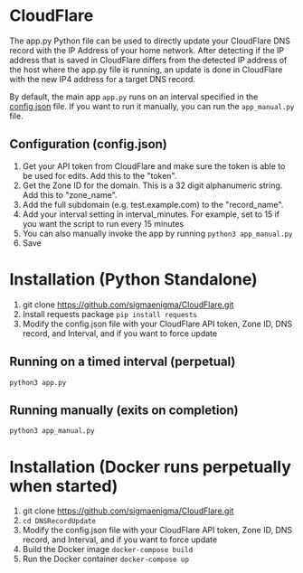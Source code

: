 # CloudFlare
The app.py Python file can be used to directly update your CloudFlare DNS record with the IP Address of your home network. After detecting if the IP address that is saved in CloudFlare differs from the detected IP address of the host where the app.py file is running, an update is done in CloudFlare with the new IP4 address for a target DNS record.

By default, the main app `app.py` runs on an interval specified in the [config.json](https://github.com/sigmaenigma/CloudFlare/blob/main/DNSRecordUpdate/config.json) file. If you want to run it manually, you can run the `app_manual.py` file.

## Configuration (config.json)
1. Get your API token from CloudFlare and make sure the token is able to be used for edits. Add this to the "token".
2. Get the Zone ID for the domain. This is a 32 digit alphanumeric string. Add this to "zone_name".
3. Add the full subdomain (e.g. test.example.com) to the "record_name".
4. Add your interval setting in interval_minutes. For example, set to 15 if you want the script to run every 15 minutes
5. You can also manually invoke the app by running `python3 app_manual.py`
6. Save

# Installation (Python Standalone)
1. git clone https://github.com/sigmaenigma/CloudFlare.git
2. Install requests package `pip install requests`
3. Modify the config.json file with your CloudFlare API token, Zone ID, DNS record, and Interval, and if you want to force update

## Running on a timed interval (perpetual)
`python3 app.py`

## Running manually (exits on completion)
`python3 app_manual.py`

# Installation (Docker runs perpetually when started)
1. git clone https://github.com/sigmaenigma/CloudFlare.git
2. `cd DNSRecordUpdate`
3. Modify the config.json file with your CloudFlare API token, Zone ID, DNS record, and Interval, and if you want to force update
4. Build the Docker image `docker-compose build`
5. Run the Docker container `docker-compose up`
